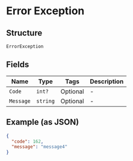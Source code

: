 
# Error Exception

## Structure

`ErrorException`

## Fields

| Name | Type | Tags | Description |
|  --- | --- | --- | --- |
| `Code` | `int?` | Optional | - |
| `Message` | `string` | Optional | - |

## Example (as JSON)

```json
{
  "code": 162,
  "message": "message4"
}
```


